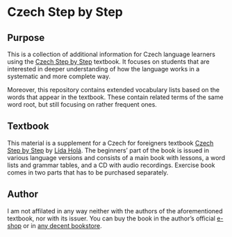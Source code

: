 # Czech Step by Step #

## Purpose ##

This is a collection of additional information for Czech language learners using the [Czech Step by Step] textbook. It focuses on students that are interested in deeper understanding of how the language works in a systematic and more complete way.

Moreover, this repository contains extended vocabulary lists based on the words that appear in the textbook. These contain related terms of the same word root, but still focusing on rather frequent ones.

## Textbook ##

This material is a supplement for a Czech for foreigners textbook [Czech Step by Step] by [Lída Holá]. The beginners’ part of the book is issued in various language versions and consists of a main book with lessons, a word lists and grammar tables, and a CD with audio recordings. Exercise book comes in two parts that has to be purchased separately.

## Author ##

I am not affilated in any way neither with the authors of the aforementioned textbook, nor with its issuer. You can buy the book in the author’s official [e-shop] or in [any decent bookstore][1].

[Czech Step by Step]: http://czechstepbystep.cz/en/
[Lída Holá]: http://czechstepbystep.cz/en/o_autorce.html
[e-shop]: https://eshop.czechstepbystep.cz/
[1]: https://ucebnice.heureka.cz/cesky-krok-za-krokem-1-lida-hola-en/